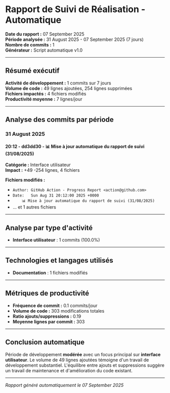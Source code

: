 # Rapport de Suivi de Réalisation - Automatique

**Date du rapport :** 07 September 2025  
**Période analysée :** 31 August 2025 - 07 September 2025 (7 jours)  
**Nombre de commits :** 1  
**Générateur :** Script automatique v1.0

---

## Résumé exécutif

**Activité de développement :** 1 commits sur 7 jours  
**Volume de code :** 49 lignes ajoutées, 254 lignes supprimées  
**Fichiers impactés :** 4 fichiers modifiés  
**Productivité moyenne :** 7 lignes/jour

---

## Analyse des commits par période


### 31 August 2025

#### 20:12 - dd3dd30 - 📊 Mise à jour automatique du rapport de suivi (31/08/2025)

**Catégorie :** Interface utilisateur  
**Impact :** +49 -254 lignes, 4 fichiers

**Fichiers modifiés :**
- `Author: GitHub Action - Progress Report <action@github.com>`
- `Date:   Sun Aug 31 20:12:00 2025 +0000`
- `    📊 Mise à jour automatique du rapport de suivi (31/08/2025)`
- ... et 1 autres fichiers


---

## Analyse par type d'activité

- **Interface utilisateur** : 1 commits (100.0%)

---

## Technologies et langages utilisés

- **Documentation** : 1 fichiers modifiés

---

## Métriques de productivité

- **Fréquence de commit :** 0.1 commits/jour
- **Volume de code :** 303 modifications totales
- **Ratio ajouts/suppressions :** 0.19
- **Moyenne lignes par commit :** 303

---

## Conclusion automatique

Période de développement **modérée** avec un focus principal sur **interface utilisateur**. Le volume de 49 lignes ajoutées témoigne d'un travail de développement substantiel. L'équilibre entre ajouts et suppressions suggère un travail de maintenance et d'amélioration du code existant.

---
*Rapport généré automatiquement le 07 September 2025*